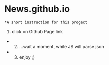 # News.github.io


```
*A short instruction for this progect
```
  1. click on Github Page link
  * 2. ...wait a moment, while JS will parse json
  * 3. enjoy ;)
